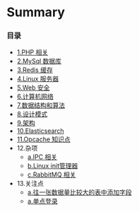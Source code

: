 # Summary

### 目录

* [1.PHP 相关](docs/1.md)
* [2.MySql 数据库](docs/2.md)
* [3.Redis 缓存](docs/3.md)
* [4.Linux 服务器](docs/4.md)
* [5.Web 安全](docs/5.md)
* [6.计算机网络](docs/6.md)
* [7.数据结构和算法](docs/7.md)
* [8.设计模式](docs/8.md)
* [9.架构](docs/9.md)
* [10.Elasticsearch](docs/10.md)
* [11.Opcache 知识点](docs/11.md)
* 12.杂项
  * [a.IPC 相关](docs/12a.md)
  * [b.Linux init管理器](docs/12b.md)
  * [c.RabbitMQ 相关](docs/12c.md)
* 13.关注点
  * [a.往一张数据量比较大的表中添加字段](docs/13a.md)
  * [a.单点登录](docs/13b.md)